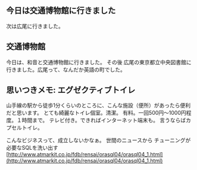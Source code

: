 ## 今日は交通博物館に行きました

次は広尾に行きました。






## 交通博物館


今日は、和音と交通博物館に行きました。
その後 広尾の東京都立中央図書館に行きました。広尾って、なんだか英語の町でした。

## 思いつきメモ: エグゼクティブトイレ


山手線の駅から徒歩1分くらいのところに、こんな施設（便所）があったら便利だと思います。
とても綺麗なトイレ個室。清潔。
  有料。一回500円～1000円程度。１時間まで。
  テレビ付き。できればインターネット端末も。
  言うならばカプセルトイレ。


こんなビジネスって、成立しないかなぁ。
世間のニュースから
チューニングが必要なSQLを洗い出す
  [http://www.atmarkit.co.jp/fdb/rensai/orasql04/orasql04_1.html](http://www.atmarkit.co.jp/fdb/rensai/orasql04/orasql04_1.html)